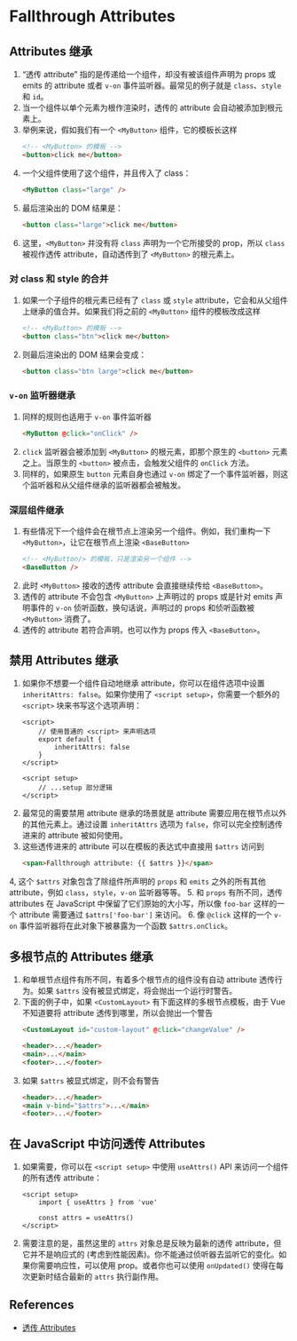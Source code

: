 # Fallthrough Attributes



## Attributes 继承​
1. “透传 attribute” 指的是传递给一个组件，却没有被该组件声明为 props 或 emits 的 attribute 或者 `v-on` 事件监听器。最常见的例子就是 `class`、`style` 和 `id`。
2. 当一个组件以单个元素为根作渲染时，透传的 attribute 会自动被添加到根元素上。
3. 举例来说，假如我们有一个 `<MyButton>` 组件，它的模板长这样
    ```html
    <!-- <MyButton> 的模板 -->
    <button>click me</button>
    ```
4. 一个父组件使用了这个组件，并且传入了 class：
    ```html
    <MyButton class="large" />
    ```
5. 最后渲染出的 DOM 结果是：
    ```html
    <button class="large">click me</button>
    ```
6. 这里，`<MyButton>` 并没有将 `class` 声明为一个它所接受的 prop，所以 `class` 被视作透传 attribute，自动透传到了 `<MyButton>` 的根元素上。

### 对 class 和 style 的合并
1. 如果一个子组件的根元素已经有了 `class` 或 `style` attribute，它会和从父组件上继承的值合并。如果我们将之前的 `<MyButton>` 组件的模板改成这样
    ```html
    <!-- <MyButton> 的模板 -->
    <button class="btn">click me</button>
    ```
2. 则最后渲染出的 DOM 结果会变成：
    ```html
    <button class="btn large">click me</button>
    ```

### `v-on` 监听器继承​
1. 同样的规则也适用于 `v-on` 事件监听器
    ```html
    <MyButton @click="onClick" />
    ```
2. `click` 监听器会被添加到 `<MyButton>` 的根元素，即那个原生的 `<button>` 元素之上。当原生的 `<button>` 被点击，会触发父组件的 `onClick` 方法。
3. 同样的，如果原生 `button` 元素自身也通过 `v-on` 绑定了一个事件监听器，则这个监听器和从父组件继承的监听器都会被触发。

### 深层组件继承​
1. 有些情况下一个组件会在根节点上渲染另一个组件。例如，我们重构一下` <MyButton>`，让它在根节点上渲染 `<BaseButton>`
    ```html
    <!-- <MyButton/> 的模板，只是渲染另一个组件 -->
    <BaseButton />
    ```
2. 此时 `<MyButton>` 接收的透传 attribute 会直接继续传给 `<BaseButton>`。
3. 透传的 attribute 不会包含 `<MyButton>` 上声明过的 props 或是针对 emits 声明事件的 `v-on` 侦听函数，换句话说，声明过的 props 和侦听函数被 `<MyButton>` 消费了。
4. 透传的 attribute 若符合声明，也可以作为 props 传入 `<BaseButton>`。


## 禁用 Attributes 继承​
1. 如果你不想要一个组件自动地继承 attribute，你可以在组件选项中设置 `inheritAttrs: false`。如果你使用了 `<script setup>`，你需要一个额外的 `<script>` 块来书写这个选项声明：
    ```vue
    <script>
        // 使用普通的 <script> 来声明选项
        export default {
            inheritAttrs: false
        }
    </script>

    <script setup>
        // ...setup 部分逻辑
    </script>
    ```
2. 最常见的需要禁用 attribute 继承的场景就是 attribute 需要应用在根节点以外的其他元素上。通过设置 `inheritAttrs` 选项为 `false`，你可以完全控制透传进来的 attribute 被如何使用。
3. 这些透传进来的 attribute 可以在模板的表达式中直接用 `$attrs` 访问到
    ```html
    <span>Fallthrough attribute: {{ $attrs }}</span>
    ```
4, 这个 `$attrs` 对象包含了除组件所声明的 `props` 和 `emits` 之外的所有其他 attribute，例如 `class`，`style`，`v-on` 监听器等等。
5. 和 `props` 有所不同，透传 attributes 在 JavaScript 中保留了它们原始的大小写，所以像 `foo-bar` 这样的一个 attribute 需要通过 `$attrs['foo-bar']` 来访问。
6. 像 `@click` 这样的一个 `v-on` 事件监听器将在此对象下被暴露为一个函数 `$attrs.onClick`。


## 多根节点的 Attributes 继承​
1. 和单根节点组件有所不同，有着多个根节点的组件没有自动 attribute 透传行为。如果 `$attrs` 没有被显式绑定，将会抛出一个运行时警告。
2. 下面的例子中，如果 `<CustomLayout>` 有下面这样的多根节点模板，由于 Vue 不知道要将 attribute 透传到哪里，所以会抛出一个警告
    ```html
    <CustomLayout id="custom-layout" @click="changeValue" />
    ```
    ```html
    <header>...</header>
    <main>...</main>
    <footer>...</footer>
    ```
3. 如果 `$attrs` 被显式绑定，则不会有警告
    ```html
    <header>...</header>
    <main v-bind="$attrs">...</main>
    <footer>...</footer>
    ```


## 在 JavaScript 中访问透传 Attributes​
1. 如果需要，你可以在 `<script setup>` 中使用 `useAttrs()` API 来访问一个组件的所有透传 attribute：
    ```vue
    <script setup>
        import { useAttrs } from 'vue'

        const attrs = useAttrs()
    </script>
    ```
2. 需要注意的是，虽然这里的 `attrs` 对象总是反映为最新的透传 attribute，但它并不是响应式的 (考虑到性能因素)。你不能通过侦听器去监听它的变化。如果你需要响应性，可以使用 prop。或者你也可以使用 `onUpdated()` 使得在每次更新时结合最新的 `attrs` 执行副作用。


## References
* [透传 Attributes](https://cn.vuejs.org/guide/components/attrs.html)